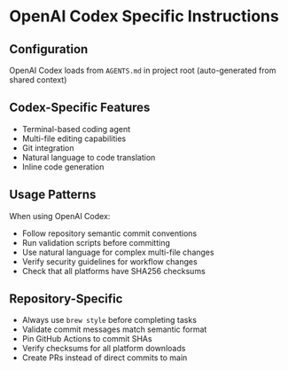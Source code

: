 # OpenAI Codex Specific Instructions

## Configuration
OpenAI Codex loads from `AGENTS.md` in project root (auto-generated from shared context)

## Codex-Specific Features
- Terminal-based coding agent
- Multi-file editing capabilities
- Git integration
- Natural language to code translation
- Inline code generation

## Usage Patterns
When using OpenAI Codex:
- Follow repository semantic commit conventions
- Run validation scripts before committing
- Use natural language for complex multi-file changes
- Verify security guidelines for workflow changes
- Check that all platforms have SHA256 checksums

## Repository-Specific
- Always use `brew style` before completing tasks
- Validate commit messages match semantic format
- Pin GitHub Actions to commit SHAs
- Verify checksums for all platform downloads
- Create PRs instead of direct commits to main
